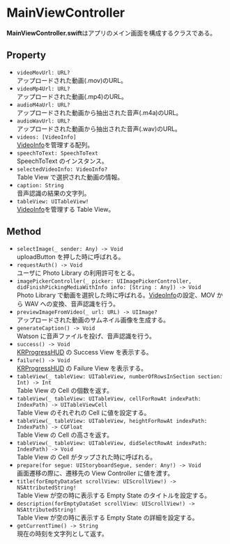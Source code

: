 # MainViewController

**MainViewController.swift**はアプリのメイン画面を構成するクラスである。  

## Property

- `videoMovUrl: URL?`  
アップロードされた動画(.mov)のURL。
- `videoMp4Url: URL?`  
アップロードされた動画(.mp4)のURL。
- `audioM4aUrl: URL?`  
アップロードされた動画から抽出された音声(.m4a)のURL。
- `audioWavUrl: URL?`  
アップロードされた動画から抽出された音声(.wav)のURL。
- `videos: [VideoInfo]`  
[VideoInfo]()を管理する配列。
- `speechToText: SpeechToText`  
SpeechToText のインスタンス。
- `selectedVideoInfo: VideoInfo?`  
Table View で選択された動画の情報。
- `caption: String`  
音声認識の結果の文字列。
- `tableView: UITableView!`  
[VideoInfo]()を管理する Table View。

## Method
- `selectImage(_ sender: Any) -> Void`  
uploadButton を押した時に呼ばれる。
- `requestAuth() -> Void`  
ユーザに Photo Library の利用許可をとる。
- `imagePickerController(_ picker: UIImagePickerController, didFinishPickingMediaWithInfo info: [String : Any]) -> Void`  
Photo Library で動画を選択した時に呼ばれる。[VideoInfo]()の設定、MOV から WAV への変換、音声認識を行う。
- `previewImageFromVideo(_ url: URL) -> UIImage?`  
アップロードされた動画のサムネイル画像を生成する。
- `generateCaption() -> Void`  
Watson に音声ファイルを投げ、音声認識を行う。
- `success() -> Void`  
[KRProgressHUD]() の Success View を表示する。
- `failure() -> Void`  
[KRProgressHUD]() の Failure View を表示する。
- `tableView(_ tableView: UITableView, numberOfRowsInSection section: Int) -> Int`  
Table View の Cell の個数を返す。
- `tableView(_ tableView: UITableView, cellForRowAt indexPath: IndexPath) -> UITableViewCell`  
Table View のそれぞれの Cell に値を設定する。
- `tableView(_ tableView: UITableView, heightForRowAt indexPath: IndexPath) -> CGFloat`  
Table View の Cell の高さを返す。
- `tableView(_ tableView: UITableView, didSelectRowAt indexPath: IndexPath) -> Void`  
Table View の Cell がタップされた時に呼ばれる。
- `prepare(for segue: UIStoryboardSegue, sender: Any!) -> Void`  
画面遷移の際に、遷移先の View Controller に値を渡す。
- `title(forEmptyDataSet scrollView: UIScrollView!) -> NSAttributedString!`  
Table View が空の時に表示する Empty State のタイトルを設定する。
- `description(forEmptyDataSet scrollView: UIScrollView!) -> NSAttributedString!`  
Table View が空の時に表示する Empty State の詳細を設定する。
- `getCurrentTime() -> String`  
現在の時刻を文字列として返す。
